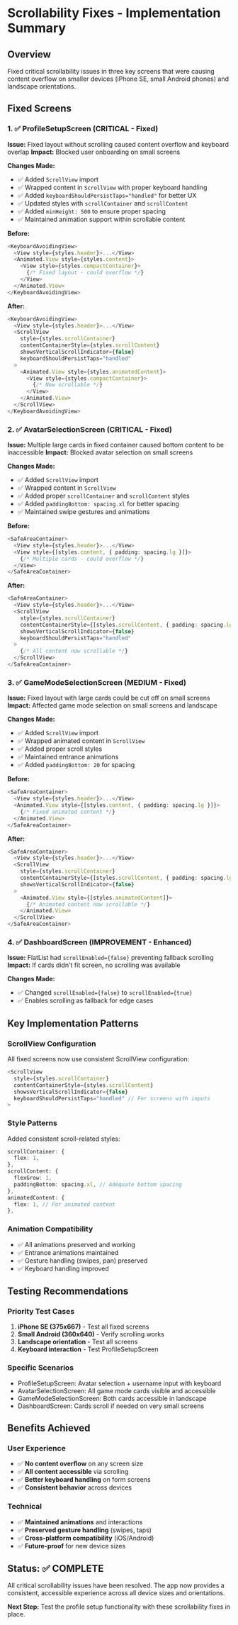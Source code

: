 # Scrollability Fixes - Implementation Summary

## Overview
Fixed critical scrollability issues in three key screens that were causing content overflow on smaller devices (iPhone SE, small Android phones) and landscape orientations.

## Fixed Screens

### 1. ✅ ProfileSetupScreen (CRITICAL - Fixed)
**Issue:** Fixed layout without scrolling caused content overflow and keyboard overlap
**Impact:** Blocked user onboarding on small screens

**Changes Made:**
- ✅ Added `ScrollView` import
- ✅ Wrapped content in `ScrollView` with proper keyboard handling
- ✅ Added `keyboardShouldPersistTaps="handled"` for better UX
- ✅ Updated styles with `scrollContainer` and `scrollContent`
- ✅ Added `minHeight: 500` to ensure proper spacing
- ✅ Maintained animation support within scrollable content

**Before:**
```typescript
<KeyboardAvoidingView>
  <View style={styles.header}>...</View>
  <Animated.View style={styles.content}>
    <View style={styles.compactContainer}>
      {/* Fixed layout - could overflow */}
    </View>
  </Animated.View>
</KeyboardAvoidingView>
```

**After:**
```typescript
<KeyboardAvoidingView>
  <View style={styles.header}>...</View>
  <ScrollView 
    style={styles.scrollContainer}
    contentContainerStyle={styles.scrollContent}
    showsVerticalScrollIndicator={false}
    keyboardShouldPersistTaps="handled"
  >
    <Animated.View style={styles.animatedContent}>
      <View style={styles.compactContainer}>
        {/* Now scrollable */}
      </View>
    </Animated.View>
  </ScrollView>
</KeyboardAvoidingView>
```

### 2. ✅ AvatarSelectionScreen (CRITICAL - Fixed)
**Issue:** Multiple large cards in fixed container caused bottom content to be inaccessible
**Impact:** Blocked avatar selection on small screens

**Changes Made:**
- ✅ Added `ScrollView` import
- ✅ Wrapped content in `ScrollView`
- ✅ Added proper `scrollContainer` and `scrollContent` styles
- ✅ Added `paddingBottom: spacing.xl` for better spacing
- ✅ Maintained swipe gestures and animations

**Before:**
```typescript
<SafeAreaContainer>
  <View style={styles.header}>...</View>
  <View style={[styles.content, { padding: spacing.lg }]}>
    {/* Multiple cards - could overflow */}
  </View>
</SafeAreaContainer>
```

**After:**
```typescript
<SafeAreaContainer>
  <View style={styles.header}>...</View>
  <ScrollView 
    style={styles.scrollContainer}
    contentContainerStyle={[styles.scrollContent, { padding: spacing.lg }]}
    showsVerticalScrollIndicator={false}
    keyboardShouldPersistTaps="handled"
  >
    {/* All content now scrollable */}
  </ScrollView>
</SafeAreaContainer>
```

### 3. ✅ GameModeSelectionScreen (MEDIUM - Fixed)
**Issue:** Fixed layout with large cards could be cut off on small screens
**Impact:** Affected game mode selection on small screens and landscape

**Changes Made:**
- ✅ Added `ScrollView` import
- ✅ Wrapped animated content in `ScrollView`
- ✅ Added proper scroll styles
- ✅ Maintained entrance animations
- ✅ Added `paddingBottom: 20` for spacing

**Before:**
```typescript
<SafeAreaContainer>
  <View style={styles.header}>...</View>
  <Animated.View style={[styles.content, { padding: spacing.lg }]}>
    {/* Fixed animated content */}
  </Animated.View>
</SafeAreaContainer>
```

**After:**
```typescript
<SafeAreaContainer>
  <View style={styles.header}>...</View>
  <ScrollView 
    style={styles.scrollContainer}
    contentContainerStyle={[styles.scrollContent, { padding: spacing.lg }]}
    showsVerticalScrollIndicator={false}
  >
    <Animated.View style={[styles.animatedContent]}>
      {/* Animated content now scrollable */}
    </Animated.View>
  </ScrollView>
</SafeAreaContainer>
```

### 4. ✅ DashboardScreen (IMPROVEMENT - Enhanced)
**Issue:** FlatList had `scrollEnabled={false}` preventing fallback scrolling
**Impact:** If cards didn't fit screen, no scrolling was available

**Changes Made:**
- ✅ Changed `scrollEnabled={false}` to `scrollEnabled={true}`
- ✅ Enables scrolling as fallback for edge cases

## Key Implementation Patterns

### ScrollView Configuration
All fixed screens now use consistent ScrollView configuration:
```typescript
<ScrollView 
  style={styles.scrollContainer}
  contentContainerStyle={styles.scrollContent}
  showsVerticalScrollIndicator={false}
  keyboardShouldPersistTaps="handled" // For screens with inputs
>
```

### Style Patterns
Added consistent scroll-related styles:
```typescript
scrollContainer: {
  flex: 1,
},
scrollContent: {
  flexGrow: 1,
  paddingBottom: spacing.xl, // Adequate bottom spacing
},
animatedContent: {
  flex: 1, // For animated content
},
```

### Animation Compatibility
- ✅ All animations preserved and working
- ✅ Entrance animations maintained
- ✅ Gesture handling (swipes, pan) preserved
- ✅ Keyboard handling improved

## Testing Recommendations

### Priority Test Cases
1. **iPhone SE (375x667)** - Test all fixed screens
2. **Small Android (360x640)** - Verify scrolling works
3. **Landscape orientation** - Test all screens
4. **Keyboard interaction** - Test ProfileSetupScreen

### Specific Scenarios
- ProfileSetupScreen: Avatar selection + username input with keyboard
- AvatarSelectionScreen: All game mode cards visible and accessible
- GameModeSelectionScreen: Both cards accessible in landscape
- DashboardScreen: Cards scroll if needed on very small screens

## Benefits Achieved

### User Experience
- ✅ **No content overflow** on any screen size
- ✅ **All content accessible** via scrolling
- ✅ **Better keyboard handling** on form screens
- ✅ **Consistent behavior** across devices

### Technical
- ✅ **Maintained animations** and interactions
- ✅ **Preserved gesture handling** (swipes, taps)
- ✅ **Cross-platform compatibility** (iOS/Android)
- ✅ **Future-proof** for new device sizes

## Status: ✅ COMPLETE

All critical scrollability issues have been resolved. The app now provides a consistent, accessible experience across all device sizes and orientations.

**Next Step:** Test the profile setup functionality with these scrollability fixes in place.
